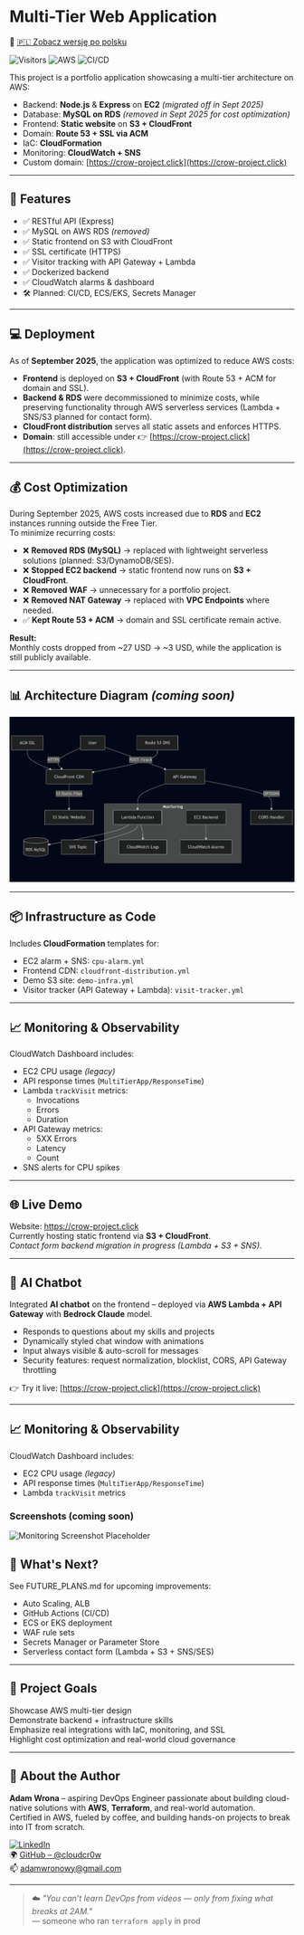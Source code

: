 # Multi-Tier Web Application

📄 [🇵🇱 Zobacz wersję po polsku](README_PL.md)

![Visitors](https://visitor-badge.laobi.icu/badge?page_id=cloudcr0w.multi-tier-web-app)
![AWS](https://img.shields.io/badge/Cloud-AWS-FF9900?logo=amazon-aws)
![CI/CD](https://img.shields.io/badge/CI/CD-GitHub%20Actions-2088FF?logo=githubactions)


This project is a portfolio application showcasing a multi-tier architecture on AWS:

- Backend: **Node.js** & **Express** on **EC2** *(migrated off in Sept 2025)*
- Database: **MySQL on RDS** *(removed in Sept 2025 for cost optimization)*
- Frontend: **Static website** on **S3 + CloudFront**
- Domain: **Route 53 + SSL via ACM**
- IaC: **CloudFormation**
- Monitoring: **CloudWatch + SNS**
- Custom domain: [https://crow-project.click](https://crow-project.click)

---

## 🚀 Features

- ✅ RESTful API (Express)
- ✅ MySQL on AWS RDS *(removed)*
- ✅ Static frontend on S3 with CloudFront
- ✅ SSL certificate (HTTPS)
- ✅ Visitor tracking with API Gateway + Lambda
- ✅ Dockerized backend
- ✅ CloudWatch alarms & dashboard
- 🛠️ Planned: CI/CD, ECS/EKS, Secrets Manager

---

## 💻 Deployment

As of **September 2025**, the application was optimized to reduce AWS costs:

- **Frontend** is deployed on **S3 + CloudFront** (with Route 53 + ACM for domain and SSL).
- **Backend & RDS** were decommissioned to minimize costs, while preserving functionality through AWS serverless services (Lambda + SNS/S3 planned for contact form).
- **CloudFront distribution** serves all static assets and enforces HTTPS.
- **Domain**: still accessible under 👉 [https://crow-project.click](https://crow-project.click).

---

## 💰 Cost Optimization

During September 2025, AWS costs increased due to **RDS** and **EC2** instances running outside the Free Tier.  
To minimize recurring costs:

- ❌ **Removed RDS (MySQL)** → replaced with lightweight serverless solutions (planned: S3/DynamoDB/SES).  
- ❌ **Stopped EC2 backend** → static frontend now runs on **S3 + CloudFront**.  
- ❌ **Removed WAF** → unnecessary for a portfolio project.  
- ❌ **Removed NAT Gateway** → replaced with **VPC Endpoints** where needed.  
- ✅ **Kept Route 53 + ACM** → domain and SSL certificate remain active.  

**Result:**  
Monthly costs dropped from ~27 USD → ~3 USD, while the application is still publicly available.

---

## 📊 Architecture Diagram *(coming soon)*

![Architecture](./diagram-projekt.png)

---

## 📦 Infrastructure as Code

Includes **CloudFormation** templates for:

- EC2 alarm + SNS: `cpu-alarm.yml`
- Frontend CDN: `cloudfront-distribution.yml`
- Demo S3 site: `demo-infra.yml`
- Visitor tracker (API Gateway + Lambda): `visit-tracker.yml`

---

## 📈 Monitoring & Observability

CloudWatch Dashboard includes:

- EC2 CPU usage *(legacy)*
- API response times (`MultiTierApp/ResponseTime`)
- Lambda `trackVisit` metrics:
  - Invocations
  - Errors
  - Duration
- API Gateway metrics:
  - 5XX Errors
  - Latency
  - Count
- SNS alerts for CPU spikes

---

## 🌐 Live Demo
Website: https://crow-project.click  
Currently hosting static frontend via **S3 + CloudFront**.  
*Contact form backend migration in progress (Lambda + S3 + SNS).*

---

## 🤖 AI Chatbot

Integrated **AI chatbot** on the frontend – deployed via **AWS Lambda + API Gateway** with **Bedrock Claude** model.  

- Responds to questions about my skills and projects  
- Dynamically styled chat window with animations  
- Input always visible & auto-scroll for messages  
- Security features: request normalization, blocklist, CORS, API Gateway throttling  

👉 Try it live: [https://crow-project.click](https://crow-project.click)  

---
## 📈 Monitoring & Observability

CloudWatch Dashboard includes:

- EC2 CPU usage *(legacy)*
- API response times (`MultiTierApp/ResponseTime`)
- Lambda `trackVisit` metrics

### Screenshots (coming soon)
![Monitoring Screenshot Placeholder](./monitoring-dashboard.png)


## 📌 What's Next?
See FUTURE_PLANS.md for upcoming improvements:

- Auto Scaling, ALB
- GitHub Actions (CI/CD)
- ECS or EKS deployment
- WAF rule sets
- Secrets Manager or Parameter Store
- Serverless contact form (Lambda + S3 + SNS/SES)

---

## 🧠 Project Goals
Showcase AWS multi-tier design  
Demonstrate backend + infrastructure skills  
Emphasize real integrations with IaC, monitoring, and SSL  
Highlight cost optimization and real-world cloud governance

---

## 🍃 About the Author

**Adam Wrona** – aspiring DevOps Engineer passionate about building cloud-native solutions with **AWS**, **Terraform**, and real-world automation.  
Certified in AWS, fueled by coffee, and building hands-on projects to break into IT from scratch.

[![LinkedIn](https://img.shields.io/badge/LinkedIn-Adam%20Wrona-blue?logo=linkedin&style=flat-square)](https://www.linkedin.com/in/adam-wrona-111ba728b/)  
🌍 [GitHub – @cloudcr0w](https://github.com/cloudcr0w)  
📫 adamwronowy@gmail.com

---

> ☁️ *"You can’t learn DevOps from videos — only from fixing what breaks at 2AM."*  
> — someone who ran `terraform apply` in prod
